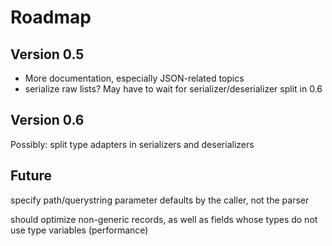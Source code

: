 
# Roadmap

## Version 0.5

* More documentation, especially JSON-related topics
* serialize raw lists? May have to wait for serializer/deserializer split in 0.6


## Version 0.6

Possibly: split type adapters in serializers and deserializers


## Future

specify path/querystring parameter defaults by the caller, not the parser

should optimize non-generic records, as well as fields whose types do not use type variables (performance)
